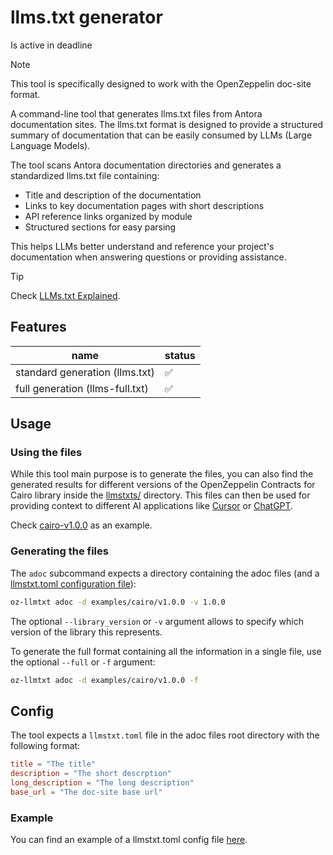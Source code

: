 # llms.txt generator

Is active in deadline

> [!NOTE]
> This tool is specifically designed to work with the OpenZeppelin doc-site format.

A command-line tool that generates llms.txt files from Antora documentation sites. The llms.txt format is designed to provide a structured summary of documentation that can be easily consumed by LLMs (Large Language Models).

The tool scans Antora documentation directories and generates a standardized llms.txt file containing:

- Title and description of the documentation
- Links to key documentation pages with short descriptions
- API reference links organized by module
- Structured sections for easy parsing

This helps LLMs better understand and reference your project's documentation when answering questions or providing assistance.

> [!TIP]
>Check [LLMs.txt Explained](https://medium.com/towards-data-science/llms-txt-414d5121bcb3).

## Features

| name                            | status |
|---------------------------------|--------|
| standard generation (llms.txt)  | ✅      |
| full generation (llms-full.txt) | ✅      |

## Usage

### Using the files

While this tool main purpose is to generate the files, you can also find the generated results for different versions of the OpenZeppelin Contracts for Cairo library inside the [llmstxts/](llmstxts) directory. This files can then be used for providing context to different AI applications like [Cursor](https://www.cursor.com/) or [ChatGPT](https://chatgpt.com/).

Check [cairo-v1.0.0](llmstxts/cairo-v1.0.0.txt) as an example.

### Generating the files

The `adoc` subcommand expects a directory containing the adoc files (and a [llmstxt.toml configuration file](#config)):

```bash
oz-llmtxt adoc -d examples/cairo/v1.0.0 -v 1.0.0
```

The optional `--library_version` or `-v` argument allows to specify which version of the library this represents.

To generate the full format containing all the information in a single file, use the optional `--full` or `-f` argument:

```bash
oz-llmtxt adoc -d examples/cairo/v1.0.0 -f
```

## Config

The tool expects a `llmstxt.toml` file in the adoc files root directory with the following format:

```toml
title = "The title"
description = "The short descrption"
long_description = "The long description"
base_url = "The doc-site base url"
```

### Example

You can find an example of a llmstxt.toml config file [here](examples/cairo/v0.20.0/llmstxt.toml).
